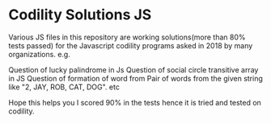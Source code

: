 # Codility Solutions JS

Various JS files in this repository are working solutions(more than 80% tests passed) for the Javascript codility programs asked in 2018 by many organizations. e.g.

Question of lucky palindrome in Js
Question of social circle transitive array in JS
Question of formation of word from Pair of words from the given string like "2, JAY, ROB, CAT, DOG". etc

Hope this helps you I scored 90% in the tests hence it is tried and tested on codility.
